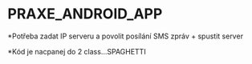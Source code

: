# PRAXE_ANDROID_APP

*Potřeba zadat IP serveru a povolit posílání SMS zpráv + spustit server


*Kód je nacpanej do 2 class...SPAGHETTI
